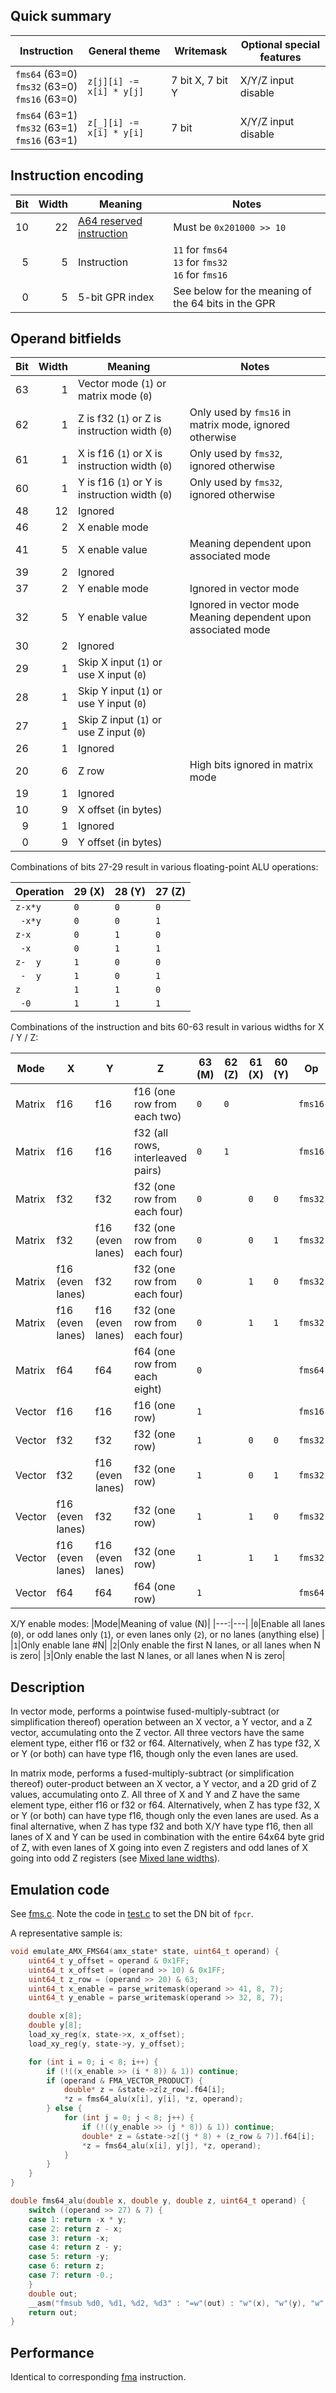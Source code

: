 ## Quick summary

|Instruction|General theme|Writemask|Optional special features|
|---|---|---|---|
|`fms64`&nbsp;(63=0)<br/>`fms32`&nbsp;(63=0)<br/>`fms16`&nbsp;(63=0)|`z[j][i] -= x[i] * y[j]`|7 bit X, 7 bit Y|X/Y/Z input disable|
|`fms64`&nbsp;(63=1)<br/>`fms32`&nbsp;(63=1)<br/>`fms16`&nbsp;(63=1)|`z[_][i] -= x[i] * y[i]`|7 bit|X/Y/Z input disable|

## Instruction encoding

|Bit|Width|Meaning|Notes|
|---:|---:|---|---|
|10|22|[A64 reserved instruction](aarch64.md)|Must be `0x201000 >> 10`|
|5|5|Instruction|`11` for `fms64`<br/>`13` for `fms32`<br/>`16` for `fms16`|
|0|5|5-bit GPR index|See below for the meaning of the 64 bits in the GPR|

## Operand bitfields

|Bit|Width|Meaning|Notes|
|---:|---:|---|---|
|63|1|Vector mode (`1`) or matrix mode (`0`)|
|62|1|Z is f32 (`1`) or Z is instruction width (`0`)|Only used by `fms16` in matrix mode, ignored otherwise|
|61|1|X is f16 (`1`) or X is instruction width (`0`)|Only used by `fms32`, ignored otherwise|
|60|1|Y is f16 (`1`) or Y is instruction width (`0`)|Only used by `fms32`, ignored otherwise|
|48|12|Ignored|
|46|2|X enable mode||
|41|5|X enable value|Meaning dependent upon associated mode|
|39|2|Ignored|
|37|2|Y enable mode|Ignored in vector mode|
|32|5|Y enable value|Ignored in vector mode<br/>Meaning dependent upon associated mode|
|30|2|Ignored|
|29|1|Skip X input (`1`) or use X input (`0`)|
|28|1|Skip Y input (`1`) or use Y input (`0`)|
|27|1|Skip Z input (`1`) or use Z input (`0`)|
|26|1|Ignored|
|20|6|Z row|High bits ignored in matrix mode|
|19|1|Ignored|
|10|9|X offset (in bytes)|
|9|1|Ignored|
|0|9|Y offset (in bytes)|

Combinations of bits 27-29 result in various floating-point ALU operations:

|Operation|29 (X)|28 (Y)|27 (Z)|
|---|---|---|---|
|`z-x*y`|`0`|`0`|`0`|
|<code>&nbsp;-x*y</code>|`0`|`0`|`1`|
|<code>z-x&nbsp;&nbsp;</code>|`0`|`1`|`0`|
|<code>&nbsp;-x&nbsp;&nbsp;</code>|`0`|`1`|`1`|
|<code>z-&nbsp;&nbsp;y</code>|`1`|`0`|`0`|
|<code>&nbsp;-&nbsp;&nbsp;y</code>|`1`|`0`|`1`|
|<code>z&nbsp;&nbsp;&nbsp;&nbsp;</code>|`1`|`1`|`0`|
|<code>&nbsp;-0</code>|`1`|`1`|`1`|

Combinations of the instruction and bits 60-63 result in various widths for X / Y / Z:

|Mode|X|Y|Z|63 (M)|62 (Z)|61 (X)|60 (Y)|Op|
|---|---|---|---|---|---|---|---|---|
|Matrix|f16|f16|f16 (one row from each two)|`0`|`0`|||`fms16`|
|Matrix|f16|f16|f32 (all rows, interleaved pairs)|`0`|`1`|||`fms16`|
|Matrix|f32|f32|f32 (one row from each four)|`0`||`0`|`0`|`fms32`|
|Matrix|f32|f16 (even lanes)|f32 (one row from each four)|`0`||`0`|`1`|`fms32`|
|Matrix|f16 (even lanes)|f32|f32 (one row from each four)|`0`||`1`|`0`|`fms32`|
|Matrix|f16 (even lanes)|f16 (even lanes)|f32 (one row from each four)|`0`||`1`|`1`|`fms32`|
|Matrix|f64|f64|f64 (one row from each eight)|`0`||||`fms64`|
|Vector|f16|f16|f16 (one row)|`1`||||`fms16`|
|Vector|f32|f32|f32 (one row)|`1`||`0`|`0`|`fms32`|
|Vector|f32|f16 (even lanes)|f32 (one row)|`1`||`0`|`1`|`fms32`|
|Vector|f16 (even lanes)|f32|f32 (one row)|`1`||`1`|`0`|`fms32`|
|Vector|f16 (even lanes)|f16 (even lanes)|f32 (one row)|`1`||`1`|`1`|`fms32`|
|Vector|f64|f64|f64 (one row)|`1`||||`fms64`|

X/Y enable modes:
|Mode|Meaning of value (N)|
|---:|---|
|`0`|Enable all lanes (`0`), or odd lanes only (`1`), or even lanes only (`2`), or no lanes (anything else) |
|`1`|Only enable lane #N|
|`2`|Only enable the first N lanes, or all lanes when N is zero|
|`3`|Only enable the last N lanes, or all lanes when N is zero|

## Description

In vector mode, performs a pointwise fused-multiply-subtract (or simplification thereof) operation between an X vector, a Y vector, and a Z vector, accumulating onto the Z vector. All three vectors have the same element type, either f16 or f32 or f64. Alternatively, when Z has type f32, X or Y (or both) can have type f16, though only the even lanes are used.

In matrix mode, performs a fused-multiply-subtract (or simplification thereof) outer-product between an X vector, a Y vector, and a 2D grid of Z values, accumulating onto Z. All three of X and Y and Z have the same element type, either f16 or f32 or f64. Alternatively, when Z has type f32, X or Y (or both) can have type f16, though only the even lanes are used. As a final alternative, when Z has type f32 and both X/Y have type f16, then all lanes of X and Y can be used in combination with the entire 64x64 byte grid of Z, with even lanes of X going into even Z registers and odd lanes of X going into odd Z registers (see [Mixed lane widths](RegisterFile.md#mixed-lane-widths)).

## Emulation code

See [fms.c](../extra/accel/amx/tests/fms.c). Note the code in [test.c](../extra/accel/amx/tests/test.c) to set the DN bit of `fpcr`.

A representative sample is:
```c
void emulate_AMX_FMS64(amx_state* state, uint64_t operand) {
    uint64_t y_offset = operand & 0x1FF;
    uint64_t x_offset = (operand >> 10) & 0x1FF;
    uint64_t z_row = (operand >> 20) & 63;
    uint64_t x_enable = parse_writemask(operand >> 41, 8, 7);
    uint64_t y_enable = parse_writemask(operand >> 32, 8, 7);

    double x[8];
    double y[8];
    load_xy_reg(x, state->x, x_offset);
    load_xy_reg(y, state->y, y_offset);

    for (int i = 0; i < 8; i++) {
        if (!((x_enable >> (i * 8)) & 1)) continue;
        if (operand & FMA_VECTOR_PRODUCT) {
            double* z = &state->z[z_row].f64[i];
            *z = fms64_alu(x[i], y[i], *z, operand);
        } else {
            for (int j = 0; j < 8; j++) {
                if (!((y_enable >> (j * 8)) & 1)) continue;
                double* z = &state->z[(j * 8) + (z_row & 7)].f64[i];
                *z = fms64_alu(x[i], y[j], *z, operand);
            }
        }
    }
}

double fms64_alu(double x, double y, double z, uint64_t operand) {
    switch ((operand >> 27) & 7) {
    case 1: return -x * y;
    case 2: return z - x;
    case 3: return -x;
    case 4: return z - y;
    case 5: return -y;
    case 6: return z;
    case 7: return -0.;
    }
    double out;
    __asm("fmsub %d0, %d1, %d2, %d3" : "=w"(out) : "w"(x), "w"(y), "w"(z));
    return out;
}
```

## Performance

Identical to corresponding [fma](fma.md#performance-m1-max) instruction.
